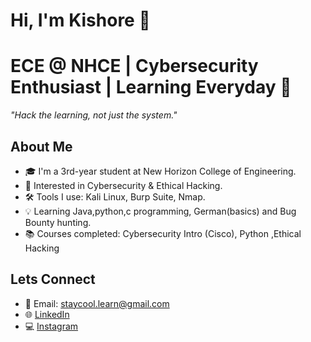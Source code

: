 # Hi, I'm Kishore 👋

# ECE @ NHCE | Cybersecurity Enthusiast | Learning Everyday 🚀

_"Hack the learning, not just the system."_

## About Me
- 🎓 I'm a 3rd-year student at New Horizon College of Engineering.  
- 🔐 Interested in Cybersecurity & Ethical Hacking.  
- 🛠 Tools I use: Kali Linux, Burp Suite, Nmap.  
- 💡 Learning Java,python,c programming, German(basics) and Bug Bounty hunting.
- 📚 Courses completed: Cybersecurity Intro (Cisco), Python ,Ethical Hacking   

## Lets Connect
- 📧 Email: staycool.learn@gmail.com  
- 🌐 [LinkedIn](https://www.linkedin.com/in/kishore-h-3ba974294)  
- 💻 [Instagram](https://www.instagram.com/staycool.learn?igsh=MWh6MnFucWNlbzBpZg==)

